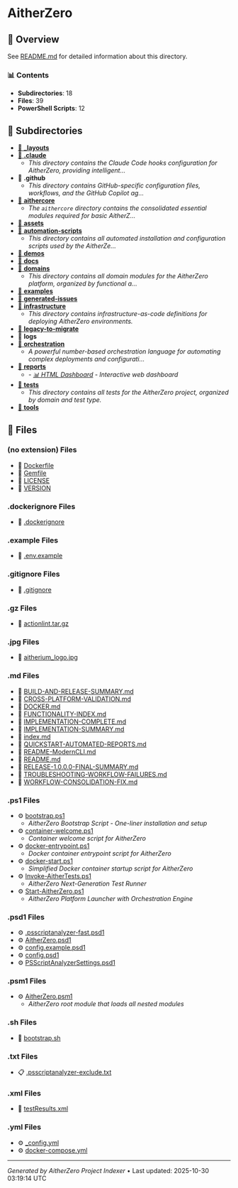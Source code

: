 # AitherZero

## 📖 Overview

See [README.md](./README.md) for detailed information about this directory.

### 📊 Contents

- **Subdirectories**: 18
- **Files**: 39
- **PowerShell Scripts**: 12

## 📁 Subdirectories

- [📂 **_layouts**](./_layouts/index.md)
- [📂 **.claude**](./.claude/index.md)
  - *This directory contains the Claude Code hooks configuration for AitherZero, providing intelligent...*
- 📂 **.github**
  - *This directory contains GitHub-specific configuration files, workflows, and the GitHub Copilot ag...*
- [📂 **aithercore**](./aithercore/index.md)
  - *The `aithercore` directory contains the consolidated essential modules required for basic AitherZ...*
- [📂 **assets**](./assets/index.md)
- [📂 **automation-scripts**](./automation-scripts/index.md)
  - *This directory contains all automated installation and configuration scripts used by the AitherZe...*
- [📂 **demos**](./demos/index.md)
- [📂 **docs**](./docs/index.md)
- [📂 **domains**](./domains/index.md)
  - *This directory contains all domain modules for the AitherZero platform, organized by functional a...*
- [📂 **examples**](./examples/index.md)
- [📂 **generated-issues**](./generated-issues/index.md)
- [📂 **infrastructure**](./infrastructure/index.md)
  - *This directory contains infrastructure-as-code definitions for deploying AitherZero environments.*
- [📂 **legacy-to-migrate**](./legacy-to-migrate/index.md)
- 📂 **logs**
- [📂 **orchestration**](./orchestration/index.md)
  - *A powerful number-based orchestration language for automating complex deployments and configurati...*
- [📂 **reports**](./reports/index.md)
  - *- [📊 HTML Dashboard](dashboard.html) - Interactive web dashboard*
- [📂 **tests**](./tests/index.md)
  - *This directory contains all tests for the AitherZero project, organized by domain and test type.*
- [📂 **tools**](./tools/index.md)

## 📄 Files

### (no extension) Files

- 📄 [Dockerfile](./Dockerfile)
- 📄 [Gemfile](./Gemfile)
- 📄 [LICENSE](./LICENSE)
- 📄 [VERSION](./VERSION)

### .dockerignore Files

- 📄 [.dockerignore](./.dockerignore)

### .example Files

- 📄 [.env.example](./.env.example)

### .gitignore Files

- 📄 [.gitignore](./.gitignore)

### .gz Files

- 📄 [actionlint.tar.gz](./actionlint.tar.gz)

### .jpg Files

- 📄 [aitherium_logo.jpg](./aitherium_logo.jpg)

### .md Files

- 📝 [BUILD-AND-RELEASE-SUMMARY.md](./BUILD-AND-RELEASE-SUMMARY.md)
- 📝 [CROSS-PLATFORM-VALIDATION.md](./CROSS-PLATFORM-VALIDATION.md)
- 📝 [DOCKER.md](./DOCKER.md)
- 📝 [FUNCTIONALITY-INDEX.md](./FUNCTIONALITY-INDEX.md)
- 📝 [IMPLEMENTATION-COMPLETE.md](./IMPLEMENTATION-COMPLETE.md)
- 📝 [IMPLEMENTATION-SUMMARY.md](./IMPLEMENTATION-SUMMARY.md)
- 📝 [index.md](./index.md)
- 📝 [QUICKSTART-AUTOMATED-REPORTS.md](./QUICKSTART-AUTOMATED-REPORTS.md)
- 📝 [README-ModernCLI.md](./README-ModernCLI.md)
- 📝 [README.md](./README.md)
- 📝 [RELEASE-1.0.0.0-FINAL-SUMMARY.md](./RELEASE-1.0.0.0-FINAL-SUMMARY.md)
- 📝 [TROUBLESHOOTING-WORKFLOW-FAILURES.md](./TROUBLESHOOTING-WORKFLOW-FAILURES.md)
- 📝 [WORKFLOW-CONSOLIDATION-FIX.md](./WORKFLOW-CONSOLIDATION-FIX.md)

### .ps1 Files

- ⚙️ [bootstrap.ps1](./bootstrap.ps1)
  - *AitherZero Bootstrap Script - One-liner installation and setup*
- ⚙️ [container-welcome.ps1](./container-welcome.ps1)
  - *Container welcome script for AitherZero*
- ⚙️ [docker-entrypoint.ps1](./docker-entrypoint.ps1)
  - *Docker container entrypoint script for AitherZero*
- ⚙️ [docker-start.ps1](./docker-start.ps1)
  - *Simplified Docker container startup script for AitherZero*
- ⚙️ [Invoke-AitherTests.ps1](./Invoke-AitherTests.ps1)
  - *AitherZero Next-Generation Test Runner*
- ⚙️ [Start-AitherZero.ps1](./Start-AitherZero.ps1)
  - *AitherZero Platform Launcher with Orchestration Engine*

### .psd1 Files

- ⚙️ [.psscriptanalyzer-fast.psd1](./.psscriptanalyzer-fast.psd1)
- ⚙️ [AitherZero.psd1](./AitherZero.psd1)
- ⚙️ [config.example.psd1](./config.example.psd1)
- ⚙️ [config.psd1](./config.psd1)
- ⚙️ [PSScriptAnalyzerSettings.psd1](./PSScriptAnalyzerSettings.psd1)

### .psm1 Files

- ⚙️ [AitherZero.psm1](./AitherZero.psm1)
  - *AitherZero root module that loads all nested modules*

### .sh Files

- 📄 [bootstrap.sh](./bootstrap.sh)

### .txt Files

- 📋 [.psscriptanalyzer-exclude.txt](./.psscriptanalyzer-exclude.txt)

### .xml Files

- 📄 [testResults.xml](./testResults.xml)

### .yml Files

- ⚙️ [_config.yml](./_config.yml)
- ⚙️ [docker-compose.yml](./docker-compose.yml)

---

*Generated by AitherZero Project Indexer* • Last updated: 2025-10-30 03:19:14 UTC

